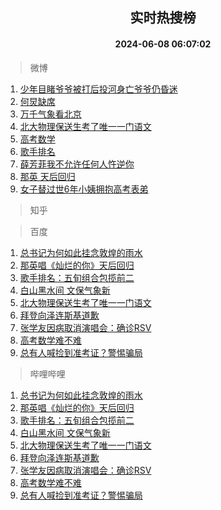 <div align="center"><h2>实时热搜榜</h2><h4>2024-06-08 06:07:02</h4></div>

> 微博  

1. [少年目睹爷爷被打后投河身亡爷爷仍昏迷](https://s.weibo.com/weibo?q=%23%E5%B0%91%E5%B9%B4%E7%9B%AE%E7%9D%B9%E7%88%B7%E7%88%B7%E8%A2%AB%E6%89%93%E5%90%8E%E6%8A%95%E6%B2%B3%E8%BA%AB%E4%BA%A1%E7%88%B7%E7%88%B7%E4%BB%8D%E6%98%8F%E8%BF%B7%23&t=31&band_rank=1&Refer=top)<br />
2. [何炅缺席](https://s.weibo.com/weibo?q=%E4%BD%95%E7%82%85%E7%BC%BA%E5%B8%AD&t=31&band_rank=2&Refer=top)<br />
3. [万千气象看北京](https://s.weibo.com/weibo?q=%23%E4%B8%87%E5%8D%83%E6%B0%94%E8%B1%A1%E7%9C%8B%E5%8C%97%E4%BA%AC%23&t=31&band_rank=3&Refer=top)<br />
4. [北大物理保送生考了唯一一门语文](https://s.weibo.com/weibo?q=%23%E5%8C%97%E5%A4%A7%E7%89%A9%E7%90%86%E4%BF%9D%E9%80%81%E7%94%9F%E8%80%83%E4%BA%86%E5%94%AF%E4%B8%80%E4%B8%80%E9%97%A8%E8%AF%AD%E6%96%87%23&t=31&band_rank=4&Refer=top)<br />
5. [高考数学](https://s.weibo.com/weibo?q=%E9%AB%98%E8%80%83%E6%95%B0%E5%AD%A6&t=31&band_rank=5&Refer=top)<br />
6. [歌手排名](https://s.weibo.com/weibo?q=%E6%AD%8C%E6%89%8B%E6%8E%92%E5%90%8D&t=31&band_rank=6&Refer=top)<br />
7. [薛芳菲我不允许任何人忤逆你](https://s.weibo.com/weibo?q=%E8%96%9B%E8%8A%B3%E8%8F%B2%E6%88%91%E4%B8%8D%E5%85%81%E8%AE%B8%E4%BB%BB%E4%BD%95%E4%BA%BA%E5%BF%A4%E9%80%86%E4%BD%A0&t=31&band_rank=7&Refer=top)<br />
8. [那英 天后回归](https://s.weibo.com/weibo?q=%E9%82%A3%E8%8B%B1%20%E5%A4%A9%E5%90%8E%E5%9B%9E%E5%BD%92&t=31&band_rank=8&Refer=top)<br />
9. [女子替过世6年小姨拥抱高考表弟](https://s.weibo.com/weibo?q=%23%E5%A5%B3%E5%AD%90%E6%9B%BF%E8%BF%87%E4%B8%966%E5%B9%B4%E5%B0%8F%E5%A7%A8%E6%8B%A5%E6%8A%B1%E9%AB%98%E8%80%83%E8%A1%A8%E5%BC%9F%23&t=31&band_rank=9&Refer=top)<br />

> 知乎  


> 百度  

1. [总书记为何如此挂念敦煌的雨水](https://www.baidu.com/s?wd=%E6%80%BB%E4%B9%A6%E8%AE%B0%E4%B8%BA%E4%BD%95%E5%A6%82%E6%AD%A4%E6%8C%82%E5%BF%B5%E6%95%A6%E7%85%8C%E7%9A%84%E9%9B%A8%E6%B0%B4&sa=fyb_news&rsv_dl=fyb_news)<br />
2. [那英唱《灿烂的你》天后回归](https://www.baidu.com/s?wd=%E9%82%A3%E8%8B%B1%E5%94%B1%E3%80%8A%E7%81%BF%E7%83%82%E7%9A%84%E4%BD%A0%E3%80%8B%E5%A4%A9%E5%90%8E%E5%9B%9E%E5%BD%92&sa=fyb_news&rsv_dl=fyb_news)<br />
3. [歌手排名：五旬组合包揽前二](https://www.baidu.com/s?wd=%E6%AD%8C%E6%89%8B%E6%8E%92%E5%90%8D%EF%BC%9A%E4%BA%94%E6%97%AC%E7%BB%84%E5%90%88%E5%8C%85%E6%8F%BD%E5%89%8D%E4%BA%8C&sa=fyb_news&rsv_dl=fyb_news)<br />
4. [白山黑水间 文保气象新](https://www.baidu.com/s?wd=%E7%99%BD%E5%B1%B1%E9%BB%91%E6%B0%B4%E9%97%B4+%E6%96%87%E4%BF%9D%E6%B0%94%E8%B1%A1%E6%96%B0&sa=fyb_news&rsv_dl=fyb_news)<br />
5. [北大物理保送生考了唯一一门语文](https://www.baidu.com/s?wd=%E5%8C%97%E5%A4%A7%E7%89%A9%E7%90%86%E4%BF%9D%E9%80%81%E7%94%9F%E8%80%83%E4%BA%86%E5%94%AF%E4%B8%80%E4%B8%80%E9%97%A8%E8%AF%AD%E6%96%87&sa=fyb_news&rsv_dl=fyb_news)<br />
6. [拜登向泽连斯基道歉](https://www.baidu.com/s?wd=%E6%8B%9C%E7%99%BB%E5%90%91%E6%B3%BD%E8%BF%9E%E6%96%AF%E5%9F%BA%E9%81%93%E6%AD%89&sa=fyb_news&rsv_dl=fyb_news)<br />
7. [张学友因病取消演唱会：确诊RSV](https://www.baidu.com/s?wd=%E5%BC%A0%E5%AD%A6%E5%8F%8B%E5%9B%A0%E7%97%85%E5%8F%96%E6%B6%88%E6%BC%94%E5%94%B1%E4%BC%9A%EF%BC%9A%E7%A1%AE%E8%AF%8ARSV&sa=fyb_news&rsv_dl=fyb_news)<br />
8. [高考数学难不难](https://www.baidu.com/s?wd=%23%E9%AB%98%E8%80%83%E6%95%B0%E5%AD%A6%E5%88%B0%E5%BA%95%E9%9A%BE%E4%B8%8D%E9%9A%BE%23&sa=fyb_news&rsv_dl=fyb_news)<br />
9. [总有人喊捡到准考证？警惕骗局](https://www.baidu.com/s?wd=%E6%80%BB%E6%9C%89%E4%BA%BA%E5%96%8A%E6%8D%A1%E5%88%B0%E5%87%86%E8%80%83%E8%AF%81%EF%BC%9F%E8%AD%A6%E6%83%95%E9%AA%97%E5%B1%80&sa=fyb_news&rsv_dl=fyb_news)<br />

> 哔哩哔哩  

1. [总书记为何如此挂念敦煌的雨水](https://www.baidu.com/s?wd=%E6%80%BB%E4%B9%A6%E8%AE%B0%E4%B8%BA%E4%BD%95%E5%A6%82%E6%AD%A4%E6%8C%82%E5%BF%B5%E6%95%A6%E7%85%8C%E7%9A%84%E9%9B%A8%E6%B0%B4&sa=fyb_news&rsv_dl=fyb_news)<br />
2. [那英唱《灿烂的你》天后回归](https://www.baidu.com/s?wd=%E9%82%A3%E8%8B%B1%E5%94%B1%E3%80%8A%E7%81%BF%E7%83%82%E7%9A%84%E4%BD%A0%E3%80%8B%E5%A4%A9%E5%90%8E%E5%9B%9E%E5%BD%92&sa=fyb_news&rsv_dl=fyb_news)<br />
3. [歌手排名：五旬组合包揽前二](https://www.baidu.com/s?wd=%E6%AD%8C%E6%89%8B%E6%8E%92%E5%90%8D%EF%BC%9A%E4%BA%94%E6%97%AC%E7%BB%84%E5%90%88%E5%8C%85%E6%8F%BD%E5%89%8D%E4%BA%8C&sa=fyb_news&rsv_dl=fyb_news)<br />
4. [白山黑水间 文保气象新](https://www.baidu.com/s?wd=%E7%99%BD%E5%B1%B1%E9%BB%91%E6%B0%B4%E9%97%B4+%E6%96%87%E4%BF%9D%E6%B0%94%E8%B1%A1%E6%96%B0&sa=fyb_news&rsv_dl=fyb_news)<br />
5. [北大物理保送生考了唯一一门语文](https://www.baidu.com/s?wd=%E5%8C%97%E5%A4%A7%E7%89%A9%E7%90%86%E4%BF%9D%E9%80%81%E7%94%9F%E8%80%83%E4%BA%86%E5%94%AF%E4%B8%80%E4%B8%80%E9%97%A8%E8%AF%AD%E6%96%87&sa=fyb_news&rsv_dl=fyb_news)<br />
6. [拜登向泽连斯基道歉](https://www.baidu.com/s?wd=%E6%8B%9C%E7%99%BB%E5%90%91%E6%B3%BD%E8%BF%9E%E6%96%AF%E5%9F%BA%E9%81%93%E6%AD%89&sa=fyb_news&rsv_dl=fyb_news)<br />
7. [张学友因病取消演唱会：确诊RSV](https://www.baidu.com/s?wd=%E5%BC%A0%E5%AD%A6%E5%8F%8B%E5%9B%A0%E7%97%85%E5%8F%96%E6%B6%88%E6%BC%94%E5%94%B1%E4%BC%9A%EF%BC%9A%E7%A1%AE%E8%AF%8ARSV&sa=fyb_news&rsv_dl=fyb_news)<br />
8. [高考数学难不难](https://www.baidu.com/s?wd=%23%E9%AB%98%E8%80%83%E6%95%B0%E5%AD%A6%E5%88%B0%E5%BA%95%E9%9A%BE%E4%B8%8D%E9%9A%BE%23&sa=fyb_news&rsv_dl=fyb_news)<br />
9. [总有人喊捡到准考证？警惕骗局](https://www.baidu.com/s?wd=%E6%80%BB%E6%9C%89%E4%BA%BA%E5%96%8A%E6%8D%A1%E5%88%B0%E5%87%86%E8%80%83%E8%AF%81%EF%BC%9F%E8%AD%A6%E6%83%95%E9%AA%97%E5%B1%80&sa=fyb_news&rsv_dl=fyb_news)<br />
